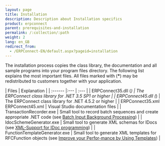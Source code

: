 ```yaml
---
layout: page
title: Installation
description: Description about Installation specifics
product: erpconnect
parent: prerequisites-and-installation
permalink: /:collection/:path
weight: 2
lang: en_GB
redirect_from: 
  - /ERPConnect-EN/default.aspx?pageid=installation
---
```


The installation process copies the class library, the documentation and all sample programs into your program files directory.
The following list explains the most important files.
All files marked with (<b>*</b>) may be redistributed to customers together with your application.  
  
| Files | Explanation |
| :------ |:--- | :--- |
| ERPConnect35.dll (<b>*</b>) | The ERPConnect class library for .NET 3.5 SP1 or higher |
| ERPConnect45.dll (<b>*</b>) | The ERPConnect class library for .NET 4.5.2 or higher |
| ERPConnect35.xml  ERPConnect45.xml | Visual Studio documentation files |
| TransactionRecorder.exe | Small tool to record batch sequences and create appropriate .NET code (see [Batch Input Background Processing](/link)) |
| IdocSchemeGenerator.exe | 	Small tool to generate XML schemas for IDocs (see [XML-Support for IDoc programming](/link)) |
| FunctionTemplateGenerator.exe | Small tool to generate XML templates for RFCFunction objects (see [Improve your Perfor-mance by Using Templates](/link)) |
